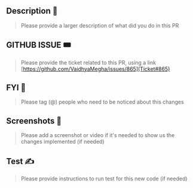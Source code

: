 ## Description 📝

> Please provide a larger description of what did you do in this PR

## GITHUB ISSUE 🎟️

> Please provide the ticket related to this PR, using a link
> [https://github.com/VaidhyaMegha/issues/865](Ticket#865)

## FYI 🙋

> Please tag (@) people who need to be noticed about this changes

## Screenshots 📸

> Please add a screenshot or video if it's needed to show us the changes implemented (if needed)

## Test ✍️

> Please provide instructions to run test for this new code (if needed)
